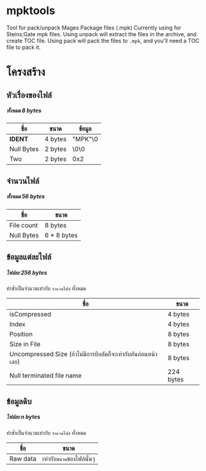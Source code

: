 # mpktools
Tool for pack/unpack Mages Package files (.mpk)
Currently using for Steins;Gate mpk files. Using unpack will extract the files in the archive, and create TOC file. Using pack will pack the files to `.mpk`, and you'll need a TOC file to pack it.

# โครงสร้าง

## หัวเรื่องของไฟล์
##### ทั้งหมด 8 bytes

ชื่อ | ขนาด | ข้อมูล |
--- | --- | --- 
**IDENT** | 4 bytes | "MPK"\0
Null Bytes | 2 bytes | \0\0
Two | 2 bytes | 0x2

## จำนวนไฟล์
##### ทั้งหมด 56 bytes
ชื่อ | ขนาด |
--- | --- 
File count | 8 bytes
Null Bytes | 6 * 8 bytes

## ข้อมูลแต่ละไฟล์
##### ไฟล์ละ 256 bytes
ทำซ้ำเป็นจำนวนเท่ากับ `จำนวนไฟล์` ทั้งหมด

ชื่อ | ขนาด |
--- | --- 
isCompressed | 4 bytes
Index | 4 bytes
Position | 8 bytes
Size in File | 8 bytes
Uncompressed Size (ถ้าไม่มีการบีบอัดก็จะเท่ากับอันก่อนหน้าเลย) | 8 bytes
Null terminated file name | 224 bytes

## ข้อมูลดิบ
##### ไฟล์ละ n bytes
ทำซ้ำเป็นจำนวนเท่ากับ `จำนวนไฟล์` ทั้งหมด

ชื่อ | ขนาด |
--- | --- 
Raw data | เท่ากับ`ขนาด`ของไฟล์นั้นๆ
